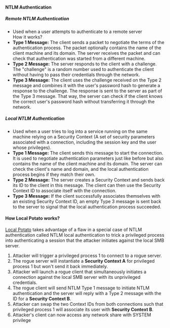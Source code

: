 #### NTLM Authentication
##### Remote NTLM Authentication  
- Used when a user attempts to authenticate to a remote server  
How it works?  
- **Type 1 Message:** The client sends a packet to negotiate the terms of the authentication process. The packet optionally contains the name of the client machine and its domain. The server receives the packet and can check that authentication was started from a different machine.  
- **Type 2 Message:** The server responds to the client with a challenge. The "challenge" is a random number used to authenticate the client without having to pass their credentials through the network.  
- **Type 3 Message:** The client uses the challenge received on the Type 2 message and combines it with the user's password hash to generate a response to the challenge. The response is sent to the server as part of the Type 3 message. That way, the server can check if the client knows the correct user's password hash without transferring it through the network.  
##### Local NTLM Authentication  
- Used when a user tries to log into a service running on the same machine relying on a Security Context (A set of security parameters associated with a connection, including the session key and the user whose privileges).  
- **Type 1 Message:** The client sends this message to start the connection. It is used to negotiate authentication parameters just like before but also contains the name of the client machine and its domain. The server can check the client's name and domain, and the local authentication process begins if they match their own.  
- **Type 2 Message:** The server creates a Security Context and sends back its ID to the client in this message. The client can then use the Security Context ID to associate itself with the connection.  
- **Type 3 Message:** If the client successfully associates themselves with an existing Security Context ID, an empty Type 3 message is sent back to the server to signal that the local authentication process succeeded.

#### How Local Potato works?
[Local Potato](https://github.com/decoder-it/LocalPotato) takes advantage of a flaw in a special case of NTLM authentication called NTLM local authentication to trick a privileged process into authenticating a session that the attacker initiates against the local SMB server.

1. Attacker will trigger a privileged process 1 to connect to a rogue server.
2. The rogue server will instantiate a **Security Context A** for privileged process 1 but won't send it back immediately.
3. Attacker will launch a rogue client that simultaneously initiates a connection against the local SMB server with its unprivileged credentials.
4. The rogue client will send NTLM Type 1 message to initiate NTLM authentication and the server will reply with a Type 2 message with the ID for a **Security Context B**.
5. Attacker can swap the two Context IDs from both connections such that privileged process 1 will associate its user with **Security Context B**. 
6. Attacker's client can now access any network share with SYSTEM privilege
